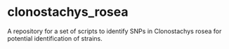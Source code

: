 # clonostachys_rosea
A repository for a set of scripts to identify SNPs in Clonostachys rosea for potential identification of strains.
